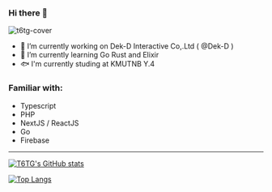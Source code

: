 ### Hi there 👋

<img src="https://c.tenor.com/m8GRjiBbpdUAAAAM/shiroko.gif" alt="t6tg-cover" />

- 🔭 I’m currently working on Dek-D Interactive Co,.Ltd ( @Dek-D )
- 🌱 I’m currently learning Go Rust and Elixir
- 🐟 I'm currently studing at KMUTNB Y.4

### Familiar with:
- Typescript
- PHP
- NextJS / ReactJS
- Go
- Firebase

--- 

[![T6TG's GitHub stats](https://github-readme-stats.vercel.app/api?username=t6tg&count_private=true)](https://t6tg.com)

[![Top Langs](https://github-readme-stats.vercel.app/api/top-langs/?username=t6tg&layout=compact)](https://t6tg.com)

